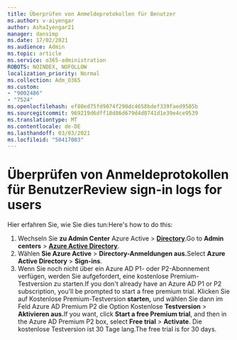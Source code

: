 ```yaml
---
title: Überprüfen von Anmeldeprotokollen für Benutzer
ms.author: v-aiyengar
author: AshaIyengar21
manager: dansimp
ms.date: 17/02/2021
ms.audience: Admin
ms.topic: article
ms.service: o365-administration
ROBOTS: NOINDEX, NOFOLLOW
localization_priority: Normal
ms.collection: Adm_O365
ms.custom:
- "9002486"
- "7524"
ms.openlocfilehash: ef80ed75fd9074f290dc4658bdef339faed9505b
ms.sourcegitcommit: 969219d6dff18d86d679d4d8741d1e39e4ce9539
ms.translationtype: MT
ms.contentlocale: de-DE
ms.lasthandoff: 03/03/2021
ms.locfileid: "50417003"
---
```

# <a name="review-sign-in-logs-for-users"></a><span data-ttu-id="943cd-102">Überprüfen von Anmeldeprotokollen für Benutzer</span><span class="sxs-lookup"><span data-stu-id="943cd-102">Review sign-in logs for users</span></span>

<span data-ttu-id="943cd-103">Hier erfahren Sie, wie Sie dies tun:</span><span class="sxs-lookup"><span data-stu-id="943cd-103">Here's how to do this:</span></span>

1. <span data-ttu-id="943cd-104">Wechseln Sie **zu Admin Center** Azure Active  >  **[Directory](https://go.microsoft.com/fwlink/p/?linkid=2067268)**.</span><span class="sxs-lookup"><span data-stu-id="943cd-104">Go to **Admin centers** > **[Azure Active Directory](https://go.microsoft.com/fwlink/p/?linkid=2067268)**.</span></span>
1. <span data-ttu-id="943cd-105">Wählen **Sie Azure Active**  >  **Directory-Anmeldungen aus.**</span><span class="sxs-lookup"><span data-stu-id="943cd-105">Select **Azure Active Directory** > **Sign-ins**.</span></span>
1. <span data-ttu-id="943cd-106">Wenn Sie noch nicht über ein Azure AD P1- oder P2-Abonnement verfügen, werden Sie aufgefordert, eine kostenlose Premium-Testversion zu starten.</span><span class="sxs-lookup"><span data-stu-id="943cd-106">If you don't already have an Azure AD P1 or P2 subscription, you'll be prompted to start a free premium trial.</span></span> <span data-ttu-id="943cd-107">Klicken Sie auf Kostenlose Premium-Testversion **starten,** und wählen Sie dann im Feld Azure AD Premium P2 die Option Kostenlose **Testversion**  >  **Aktivieren aus.**</span><span class="sxs-lookup"><span data-stu-id="943cd-107">If you want, click **Start a free Premium trial**, and then in the Azure AD Premium P2 box, select **Free trial** > **Activate**.</span></span> <span data-ttu-id="943cd-108">Die kostenlose Testversion ist 30 Tage lang.</span><span class="sxs-lookup"><span data-stu-id="943cd-108">The free trial is for 30 days.</span></span>